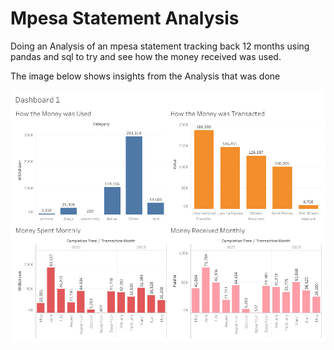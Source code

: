 # Mpesa Statement Analysis

Doing an Analysis of an mpesa statement tracking back 12 months using pandas and sql to try and see how the money received was used.

The image below shows insights from the Analysis that was done

![Dashboard Report showing insights](<Dashboard 1.png>)

